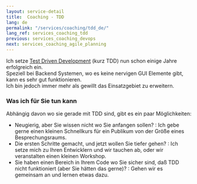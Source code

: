 ```yaml
---
layout: service-detail
title:  Coaching - TDD
lang: de
permalink: "/services/coaching/tdd_de/"
lang_ref: services_coaching_tdd
previous: services_coaching_devops
next: services_coaching_agile_planning
---
```

Ich setze [Test Driven Development](https://de.wikipedia.org/wiki/Testgetriebene_Entwicklung) (kurz TDD) nun schon einige Jahre erfolgreich ein.  
Speziell bei Backend Systemen, wo es keine nervigen GUI Elemente gibt, kann es sehr gut funktionieren.  
Ich bin jedoch immer mehr als gewillt das Einsatzgebiet zu erweitern.

### Was ich für Sie tun kann
Abhängig davon wo sie gerade mit TDD sind, gibt es ein paar Möglichkeiten:
- Neugierig, aber Sie wissen nicht wo Sie anfangen sollen?
: Ich gebe gerne einen kleinen Schnellkurs für ein Publikum von der Größe eines Besprechungsraums.
- Die ersten Schritte gemacht, und jetzt wollen Sie tiefer gehen?
: Ich setze mich zu Ihren Entwicklern und wir tauchen ab, oder wir veranstalten einen kleinen Workshop.
- Sie haben einen Bereich in Ihrem Code wo Sie sicher sind, daß TDD nicht funktioniert (aber Sie hätten das gerne)?
: Gehen wir es gemeinsam an und lernen etwas dazu.
